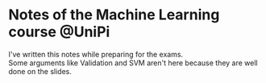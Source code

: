 # Notes of the Machine Learning course @UniPi

I've written this notes while preparing for the exams.  
Some arguments like Validation and SVM aren't here because they are well done on the slides.


